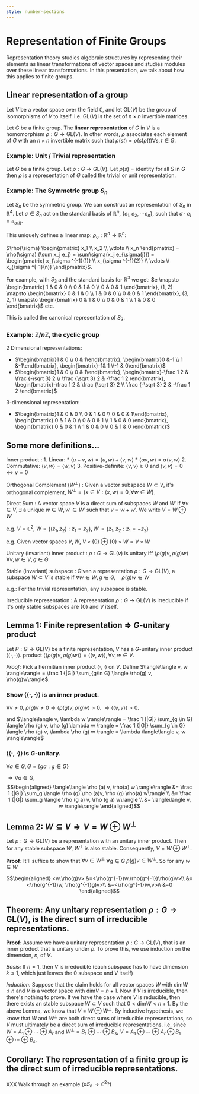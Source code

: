 ```yaml
---
style: number-sections
---
```


# Representation of Finite Groups

Representation theory studies algebraic structures by representing their
elements as linear transformations of vector spaces and studies modules over
these linear transformations. In this presentation, we talk about how this
applies to finite groups.

## Linear representation of a group

Let $V$ be a vector space over the field $\mathbb C$, and let $\mathrm{GL}(V)$ be the
group of isomorphisms of $V$ to itself. i.e. $\mathrm{GL}(V)$ is the set of $n\times n$
invertible matrices.

Let $G$ be a finite group. The **linear representation** of $G$ in $V$ is a
homomorphism $\rho: G \to \mathrm{GL}(V)$. In other words, $\rho$ associates
each element of $G$ with an $n\times n$ invertible matrix such that $\rho(st) =
\rho(s)\rho(t) \forall s, t \in G$.

### Example: Unit / Trivial representation

Let $G$ be a finite group. Let $\rho: G \to \mathrm {GL}(V)$. Let $\rho(s) =
\text{identity}$ for all $S$ in $G$ then $\rho$ is a representation of $G$
called the trivial or unit representation.

### Example: The Symmetric group $S_n$

Let $S_n$ be the symmetric group. We can construct an representation of $S_n$ in
$\mathbb R^4$. Let $\sigma \in S_n$ act on the standard basis of $\mathbb R^n$,
$\{e_1, e_2, \cdots e_n\}$, such that $\sigma\cdot e_i = e_{\sigma(i)}$.

This uniquely defines a linear map: $\rho_\sigma: \mathbb R^n \to \mathbb R^n$:

$\rho(\sigma) \begin{pmatrix} x_1 \\ x_2 \\ \vdots \\ x_n \end{pmatrix} =
\rho(\sigma) (\sum x_j e_j) = \sum\sigma(x_j e_{\sigma(j)}) =
\begin{pmatrix}
x_{\sigma ^{-1}(1)} \\
x_{\sigma ^{-1}(2)} \\
\vdots            \\
x_{\sigma ^{-1}(n)}
\end{pmatrix}$.

For example, with $S_3$ and the standard basis for $\mathbb R^3$ we get:
$e         \mapsto \begin{bmatrix} 1 & 0 & 0 \\ 0 & 1 & 0 \\ 0 & 0 & 1 \end{bmatrix},
 (1, 2)    \mapsto \begin{bmatrix} 0 & 1 & 0 \\ 1 & 0 & 0 \\ 0 & 0 & 1 \end{bmatrix},
 (3, 2, 1) \mapsto \begin{bmatrix} 0 & 1 & 0 \\ 0 & 0 & 1 \\ 1 & 0 & 0 \end{bmatrix}$
etc.

This is called the canonical representation of $S_3$.

### Example: $\mathbb Z / n \mathbb Z$, the cyclic group

2 Dimensional representations:

 * $\begin{bmatrix}1 & 0 \\ 0 & 1\end{bmatrix},
    \begin{bmatrix}0 &-1 \\ 1 &-1\end{bmatrix},
    \begin{bmatrix}-1& 1 \\-1 & 0\end{bmatrix}$
 * $\begin{bmatrix}1 & 0 \\ 0 & 1\end{bmatrix},
    \begin{bmatrix}-\frac 1 2 & \frac {-\sqrt 3} 2 \\ \frac {\sqrt 3} 2 & -\frac 1 2 \end{bmatrix},
    \begin{bmatrix}-\frac 1 2 & \frac {\sqrt 3} 2 \\ \frac {-\sqrt 3} 2 & -\frac 1 2 \end{bmatrix}$

3-dimensional representation:

 * $\begin{bmatrix}1 & 0 & 0 \\ 0 & 1 & 0 \\ 0 & 0 & 1\end{bmatrix},
    \begin{bmatrix} 0 & 1 & 0 \\ 0 & 0 & 1 \\ 1 & 0 & 0 \end{bmatrix},
    \begin{bmatrix} 0 & 0 & 1 \\ 1 & 0 & 0 \\ 0 & 1 & 0 \end{bmatrix}$

## Some more definitions...

Inner product
: 1. Linear:
     * $\langle u + v , w \rangle = \langle u, w \rangle + \langle v, w \rangle$
     * $\langle \alpha v, w \rangle =  \alpha \langle v, w \rangle$
  2. Commutative: $\langle v, w\rangle = \langle w, v \rangle$
  3. Positive-definite: $\langle v, v\rangle \ge 0$ and $\langle v, v \rangle =
     0 \Longleftrightarrow v = 0$

Orthogonal Complement ($W^{\perp}$)
: Given a vector subspace $W \subset V$, it's orthogonal complement,
  $W^{\perp} = \{ x \in V: \langle x, w \rangle = 0, \forall w \in W \}$.

Direct Sum
: A vector space $V$ is a direct sum of subspaces $W$ and $W'$ if $\forall v \in
  V, \exists$ a unique $w \in W, w' \in W'$ such that $v = w + w'$. We write $V =
  W \oplus W'$

  e.g. $V = \mathbb C^2$, $W = \{(z_1, z_2)  : z_1 = z_2 \}, W' = \{ z_1, z_2  :
  z_1 = -z_2 \}$

  e.g. Given vector spaces $V, W$, $V \times \{0\} \oplus \{0\}\times W = V
  \times W$

Unitary (invariant) inner product
: $\rho : G \to \mathrm{GL} (v)$ is  unitary iff $\langle \rho(g) v, \rho (g) w\rangle \forall v, w \in V, g \in G$

Stable (invariant) subspace
: Given a representation $\rho: G \to \mathrm{GL}(V)$, a subspace $W \subset V$ is
  stable if $\forall w \in W, g \in G, \quad \rho(g) w \in W$

  e.g.: For the trivial representation, any subspace is stable.

Irreducible representation
: A representation $\rho: G \to \mathrm{GL}(V)$ is irreducible if it's only stable
  subspaces are $\{0\}$ and $V$ itself.

## Lemma 1: Finite representation $\Longrightarrow$ $G$-unitary product

Let $P: G \to \mathrm{GL}(V)$ be a finite representation, $V$ has a $G$-unitary inner
product $\langle\langle \cdot, \cdot \rangle\rangle$.
product $\langle\langle \rho(g) v, \rho(g)w\rangle\rangle = \langle\langle v, w
\rangle\rangle, \forall v, w \in V$.

*Proof:* Pick a hermitian inner product $\langle\cdot, \cdot \rangle$ on
$V$. Define $\langle\langle v, w \rangle\rangle = \frac 1 {|G|} \sum_{g\in G}
\langle \rho(g) v, \rho(g)w\rangle$.

### Show $\langle\langle \cdot , \cdot \rangle\rangle$ is an inner product.

$\forall v \ne 0$, $\rho (g)v \ne 0 \Longrightarrow \langle \rho (g)v,
\rho(g) v\rangle > 0$.
$\Longrightarrow \langle\langle v, v \rangle\rangle > 0$.

and $\langle\langle v, \lambda w \rangle\rangle
= \frac 1 {|G|} \sum_{g \in G} \langle \rho (g) v, \rho (g) \lambda w \rangle 
= \frac 1 {|G|} \sum_{g \in G} \langle \rho (g) v, \lambda \rho (g) w \rangle 
= \lambda \langle\langle v, w \rangle\rangle$

### $\langle\langle \cdot, \cdot \rangle\rangle$ is $G$-unitary.

$\forall a \in G, G = \{ g a : g \in G \}$

$\Longrightarrow \forall a \in G$,
$$\begin{aligned}
\langle\langle \rho (a) v, \rho(a) w \rangle\rangle
&= \frac 1 {|G|} \sum_g \langle \rho (g) \rho (a)v, \rho (g) \rho(a) w\rangle \\
&= \frac 1 {|G|} \sum_g \langle \rho (g a) v, \rho (g a) w\rangle \\
&= \langle\langle v, w \rangle\rangle
\end{aligned}$$

##  Lemma 2: $W \subseteq V \Longrightarrow V = W \oplus W^{\perp}$

Let $\rho: G \to \mathrm{GL}(V)$ be a representation with an unitary inner product.
Then for any  stable subspace $W$, $W^{\perp}$ is also stable.
Consequently, $V=W\oplus W^{\perp}$.

**Proof:** It'll suffice to show that $\forall v \in W^{\perp}$ $\forall g \in
G$ $\rho(g)v\in W^{\perp}$. So for any $w\in W$

$$\begin{aligned}
<w,\rho(g)v>
&=<\rho(g^{-1})w,\rho(g^{-1})\rho(g)v>\\
&=<\rho(g^{-1})w, \rho(g^{-1}g)v>\\
&=<\rho(g^{-1})w,v>\\
&=0
\end{aligned}$$

## Theorem: Any unitary representation $\rho: G \to \mathrm{GL}(V)$, is the direct sum of irreducible representations.

**Proof:** Assume we have a unitary representation $\rho: G \to \mathrm{GL}(V)$,
that is an inner product that is unitary under $\rho$. To prove this, we use
induction on the dimension, $n$, of $V$.

*Basis:* If $n=1$, then $V$ is irreducible (each subspace has to have dimension
$k\leq 1$, which just leaves the $0$ subspace and $V$ itself)

*Induction:* Suppose that the claim holds
for all vector spaces $W$ with $\mathrm{dim}W\leq n$ and $V$ is a vector space with
$\mathrm{dim}V=n+1$. Now if $V$ is irreducible, then there's nothing to prove. If we have
the case where $V$ is reducible, then there exists an stable subspace
$W\subset V$ such that $0<\mathrm{dim}W<n+1$. By the above Lemma, we know that $V=W\oplus
W^{\perp}$. By inductive hypothesis, we know that $W$ and $W^{\perp}$ are both
direct sums of irreducible representations, so $V$ must ultimately be a direct
sum of irreducible representations. i.e. since $W=A_1\oplus\cdots\oplus A_r$ and
$W^{\perp}=B_1\oplus\cdots\oplus B_s$, $V=A_1\oplus\cdots\oplus A_r \oplus
B_1\oplus\cdots\oplus B_s$.

## Corollary: The representation of a finite group is the direct sum of irreducible representations.

XXX Walk through an example ($\rho S_n \to \mathbb C^2$?)
